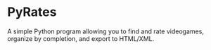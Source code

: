# PyRates
A simple Python program allowing you to find and rate videogames, organize by completion, and export to HTML/XML.

